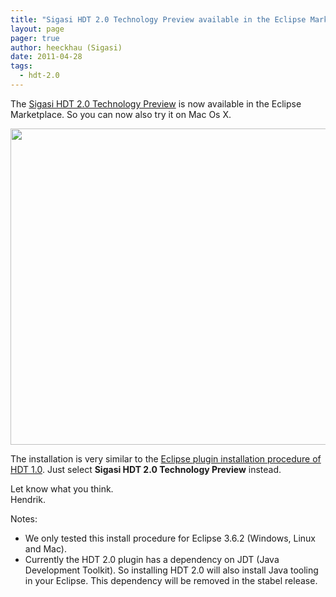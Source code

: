 ```yaml
---
title: "Sigasi HDT 2.0 Technology Preview available in the Eclipse MarketPlace"
layout: page 
pager: true
author: heeckhau (Sigasi)
date: 2011-04-28
tags: 
  - hdt-2.0
---
```

<div class="content">
<p>The <a href="/panel/sigasi_2_0">Sigasi HDT 2.0 Technology Preview</a> is now available in the Eclipse Marketplace. So you can now also try it on Mac Os X.</p><p><span class="inline inline-center"><img src="http://www.sigasi.com/sites/www.sigasi.com/files/images/MarketPlace.png" alt="" title="" class="image image-_original " width="560" height="506"/></span></p><p>The installation is very similar to the <a href="http://localhost/install_plugin_36" class="elf-external elf-icon">Eclipse plugin installation procedure of HDT 1.0</a>. Just select <strong>Sigasi HDT 2.0 Technology Preview</strong> instead.</p><p>Let know what you think.<br/>Hendrik.</p><p>Notes:</p><ul><li> We only tested this install procedure for Eclipse 3.6.2 (Windows, Linux and Mac).</li><li> Currently the HDT 2.0 plugin has a dependency on JDT (Java Development Toolkit). So installing HDT 2.0 will also install Java tooling in your Eclipse. This dependency will be removed in the stabel release.</li></ul>  </div>

